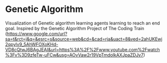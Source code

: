 # Genetic Algorithm
Visualization of Genetic algorithm learning agents learning to reach an end goal. Inspired by the Genetic Algorithm Project of The Coding Train (https://www.google.com/url?sa=t&rct=j&q=&esrc=s&source=web&cd=&cad=rja&uact=8&ved=2ahUKEwj2qpylv9_5AhWFOXoKHd-VD8cQtwJ6BAgJEAI&url=https%3A%2F%2Fwww.youtube.com%2Fwatch%3Fv%3D9zfeTw-uFCw&usg=AOvVaw2r19VpTmdolkAXJpaZDJv7)
